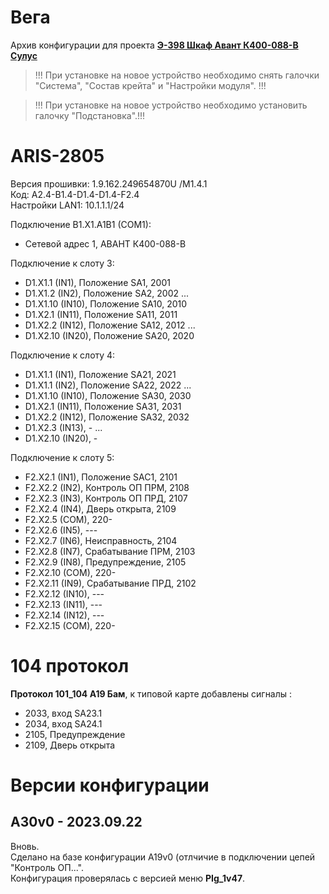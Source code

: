 ﻿Вега
====

Архив конфигурации для проекта **[Э-398 Шкаф Авант К400-088-В Сулус](Э-398_Шкаф_Авант_К400-088-В_Сулус.pdf)**

> !!! При установке на новое устройство необходимо снять галочки "Система", "Состав крейта" и "Настройки модуля". !!!

> !!! При установке на новое устройство необходимо установить галочку "Подстановка".!!!


# ARIS-2805

Версия прошивки: 1.9.162.249654870U /M1.4.1  
Код: A2.4-B1.4-D1.4-D1.4-F2.4  
Настройки LAN1: 10.1.1.1/24

Подключение B1.X1.A1B1 (COM1):
- Сетевой адрес 1, АВАНТ К400-088-В

Подключение к слоту 3:
- D1.X1.1  (IN1),  Положение SA1, 2001
- D1.X1.2  (IN2),  Положение SA2, 2002
...
- D1.X1.10 (IN10), Положение SA10, 2010
- D1.X2.1  (IN11), Положение SA11, 2011
- D1.X2.2  (IN12), Положение SA12, 2012
...
- D1.X2.10 (IN20), Положение SA20, 2020

Подключение к слоту 4:
- D1.X1.1  (IN1),  Положение SA21, 2021
- D1.X1.1  (IN2),  Положение SA22, 2022
...
- D1.X1.10 (IN10), Положение SA30, 2030
- D1.X2.1  (IN11), Положение SA31, 2031
- D1.X2.2  (IN12), Положение SA32, 2032
- D1.X2.3  (IN13), -
...
- D1.X2.10 (IN20), -

Подключение к слоту 5:
- F2.X2.1  (IN1),  Положение SAC1, 2101
- F2.X2.2  (IN2),  Контроль ОП ПРМ, 2108
- F2.X2.3  (IN3),  Контроль ОП ПРД, 2107
- F2.X2.4  (IN4),  Дверь открыта, 2109
- F2.X2.5  (COM),  220-
- F2.X2.6  (IN5),  ---
- F2.X2.7  (IN6),  Неисправность, 2104
- F2.X2.8  (IN7),  Срабатывание ПРМ, 2103
- F2.X2.9  (IN8),  Предупреждение, 2105
- F2.X2.10 (COM),  220-
- F2.X2.11 (IN9),  Срабатывание ПРД, 2102
- F2.X2.12 (IN10), ---
- F2.X2.13 (IN11), ---
- F2.X2.14 (IN12), ---
- F2.X2.15 (COM),  220-

# 104 протокол

**Протокол 101_104 A19 Бам**, к типовой карте добавлены сигналы :
- 2033, вход SA23.1
- 2034, вход SA24.1
- 2105, Предупреждение
- 2109, Дверь открыта


# Версии конфигурации

## A30v0 - 2023.09.22

Вновь.  
Сделано на базе конфигурации A19v0 (отлчичие в подключении цепей "Контроль ОП...".  
Конфигурация проверялась с версией меню **PIg_1v47**.

